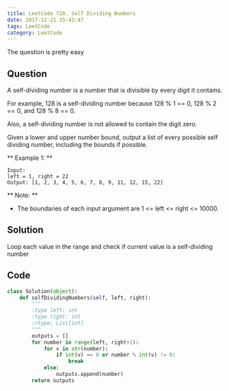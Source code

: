 ```yaml
---
title: LeetCode 728. Self Dividing Numbers
date: 2017-12-21 15:41:47
tags: LeetCode
category: LeetCode
---
```


The question is pretty easy

## Question

A self-dividing number is a number that is divisible by every digit it contains.

For example, 128 is a self-dividing number because 128 % 1 == 0, 128 % 2 == 0, and 128 % 8 == 0.

Also, a self-dividing number is not allowed to contain the digit zero.

Given a lower and upper number bound, output a list of every possible self dividing number, including the bounds if possible.

** Example 1: **

```
Input: 
left = 1, right = 22
Output: [1, 2, 3, 4, 5, 6, 7, 8, 9, 11, 12, 15, 22]
```

** Note: **

* The boundaries of each input argument are 1 <= left <= right <= 10000.


## Solution

Loop each value in the range and check if current value is a self-dividing number


## Code


```python
class Solution(object):
    def selfDividingNumbers(self, left, right):
        """
        :type left: int
        :type right: int
        :rtype: List[int]
        """
        outputs = []
        for number in range(left, right+1):
            for v in str(number):
                if int(v) == 0 or number % int(v) != 0:
                    break
            else:
                outputs.append(number)
        return outputs
```


